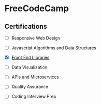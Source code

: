 # FreeCodeCamp

## Certifications

- [ ] Responsive Web Design
- [ ] Javascript Algorithms and Data Structures
- [X] [Front End Libraries](https://codesandbox.io/s/ffc-frontend-certification-cljud?file=/src/index.js)
- [ ] Data Visualization
- [ ] APIs and Microservices
- [ ] Quality Assurance
- [ ] Coding Interview Prep


